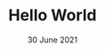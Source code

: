 ---
title: Hello World
description: Port hello world to every platform
date: 30 June 2021
links:
- title: GitHub
  href: https://github.com/tumble1999/hello-world
experience:
  languages: [c++]
  platforms: [windows,arch,debian,dos,devkitpro]
---